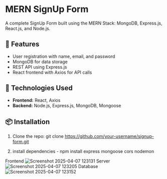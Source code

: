 # MERN SignUp Form

A complete SignUp Form built using the MERN Stack: MongoDB, Express.js, React.js, and Node.js.

## 🚀 Features

- User registration with name, email, and password
- MongoDB for data storage
- REST API using Express.js
- React frontend with Axios for API calls

## 🧱 Technologies Used

- **Frontend:** React, Axios
- **Backend:** Node.js, Express.js, MongoDB, Mongoose

## 📦 Installation

1. Clone the repo:
git clone https://github.com/your-username/signup-form.git

2. install dependencies  - npm install express mongoose cors nodemon

Frontend
![Screenshot 2025-04-07 123131](https://github.com/user-attachments/assets/5eb15510-5992-40be-bda7-a944f9946397)
Server
![Screenshot 2025-04-07 123205](https://github.com/user-attachments/assets/770e1c5d-2b13-4f6e-a2ac-853f99480f64)
Database
![Screenshot 2025-04-07 123152](https://github.com/user-attachments/assets/b876d9b3-bc84-431c-8683-038b2a59a96b)

